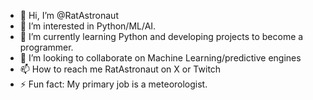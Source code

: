 - 👋 Hi, I’m @RatAstronaut
- 👀 I’m interested in Python/ML/AI.
- 🌱 I’m currently learning Python and developing projects to become a programmer.
- 💞️ I’m looking to collaborate on Machine Learning/predictive engines
- 📫 How to reach me RatAstronaut on X or Twitch
- ⚡ Fun fact: My primary job is a meteorologist.

<!---
RatAstronaut/RatAstronaut is a ✨ special ✨ repository because its `README.md` (this file) appears on your GitHub profile.
You can click the Preview link to take a look at your changes.
--->
